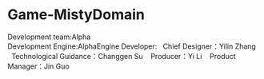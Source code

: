 # Game-MistyDomain
Development team:Alpha      
Development Engine:AlphaEngine
Developer: 
    Chief Designer：Yilin Zhang 
    Technological Guidance：Changgen Su 
    Producer：Yi Li 
    Product Manager：Jin Guo 
    
